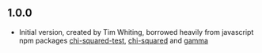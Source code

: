 ## 1.0.0

- Initial version, created by Tim Whiting, borrowed heavily from javascript npm packages [chi-squared-test](https://www.npmjs.com/package/chi-squared-test), [chi-squared](https://www.npmjs.com/package/chi-squared) and [gamma](https://www.npmjs.com/package/gamma)
